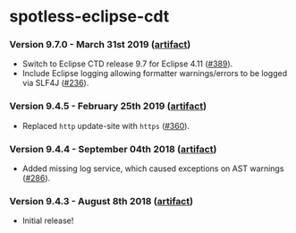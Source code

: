 # spotless-eclipse-cdt

### Version 9.7.0 - March 31st 2019 ([artifact]([jcenter](https://bintray.com/diffplug/opensource/spotless-eclipse-cdt)))

* Switch to Eclipse CTD release 9.7 for Eclipse 4.11 ([#389](https://github.com/diffplug/spotless/pull/389)).
* Include Eclipse logging allowing formatter warnings/errors to be logged via SLF4J ([#236](https://github.com/diffplug/spotless/issues/236)).

### Version 9.4.5 - February 25th 2019 ([artifact]([jcenter](https://bintray.com/diffplug/opensource/spotless-eclipse-cdt)))

* Replaced `http` update-site with `https` ([#360](https://github.com/diffplug/spotless/issues/360)).

### Version 9.4.4 - September 04th 2018 ([artifact]([jcenter](https://bintray.com/diffplug/opensource/spotless-eclipse-cdt)))

* Added missing log service, which caused exceptions on AST warnings ([#286](https://github.com/diffplug/spotless/pull/286)).

### Version 9.4.3 - August 8th 2018 ([artifact]([jcenter](https://bintray.com/diffplug/opensource/spotless-eclipse-cdt)))

* Initial release!
